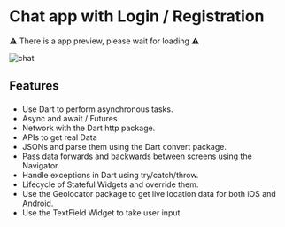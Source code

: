 # Chat app with Login / Registration 

⚠️ There is a app preview, please wait for loading ⚠


![chat](https://user-images.githubusercontent.com/105821762/178159324-e2f2ffb5-8d56-4ce9-beec-0d26e845aa63.gif)



## <p>Features</p>
<ul>
<li>Use Dart to perform asynchronous tasks.</li>
<li>Async and await / Futures</li>
<li>Network with the Dart http package.</li>
<li>APIs to get real Data</li>
<li>JSONs and parse them using the Dart convert package.</li>
<li>Pass data forwards and backwards between screens using the Navigator.</li>
<li>Handle exceptions in Dart using try/catch/throw.</li>
<li>Lifecycle of Stateful Widgets and override them.</li>
<li>Use the Geolocator package to get live location data for both iOS and Android.</li>
 <li>Use the TextField Widget to take user input.</li>
</u>
